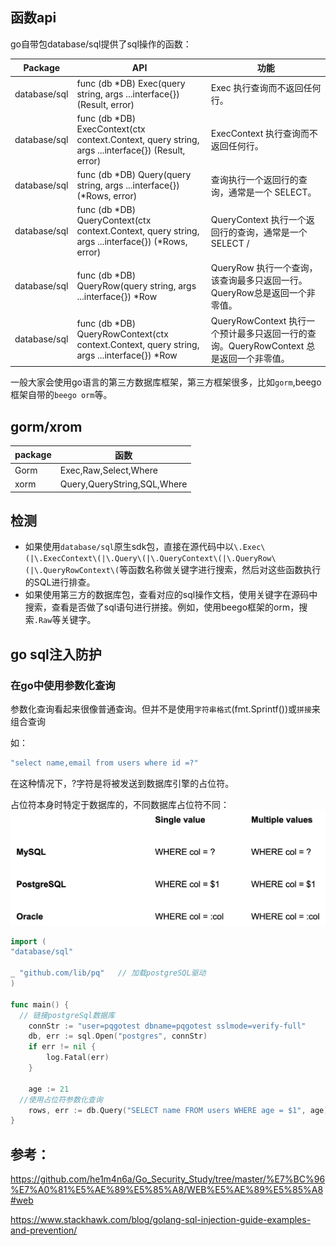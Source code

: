 ## 函数api

go自带包database/sql提供了sql操作的函数：

| Package      | API                                                          | 功能                                                         |
| ------------ | ------------------------------------------------------------ | ------------------------------------------------------------ |
| database/sql | func (db *DB) Exec(query string, args ...interface{}) (Result, error) | Exec 执行查询而不返回任何行。                                |
| database/sql | func (db *DB) ExecContext(ctx context.Context, query string, args ...interface{}) (Result, error) | ExecContext 执行查询而不返回任何行。                         |
| database/sql | func (db *DB) Query(query string, args ...interface{}) (*Rows, error) | 查询执行一个返回行的查询，通常是一个 SELECT。                |
| database/sql | func (db *DB) QueryContext(ctx context.Context, query string, args ...interface{}) (*Rows, error) | QueryContext 执行一个返回行的查询，通常是一个 SELECT /       |
| database/sql | func (db *DB) QueryRow(query string, args ...interface{}) *Row | QueryRow 执行一个查询，该查询最多只返回一行。QueryRow总是返回一个非零值。 |
| database/sql | func (db *DB) QueryRowContext(ctx context.Context, query string, args ...interface{}) *Row | QueryRowContext 执行一个预计最多只返回一行的查询。QueryRowContext 总是返回一个非零值。 |

一般大家会使用go语言的第三方数据库框架，第三方框架很多，比如`gorm`,beego框架自带的`beego orm`等。

## gorm/xrom

| package | 函数                        |
| ------- | --------------------------- |
| Gorm    | Exec,Raw,Select,Where       |
| xorm    | Query,QueryString,SQL,Where |

## 检测

- 如果使用`database/sql`原生sdk包，直接在源代码中以`\.Exec\(|\.ExecContext\(|\.Query\(|\.QueryContext\(|\.QueryRow\(|\.QueryRowContext\(`等函数名称做关键字进行搜索，然后对这些函数执行的SQL进行排查。
- 如果使用第三方的数据库包，查看对应的sql操作文档，使用关键字在源码中搜索，查看是否做了sql语句进行拼接。例如，使用beego框架的orm，搜索`.Raw`等关键字。



## go sql注入防护

### 在go中使用参数化查询

参数化查询看起来很像普通查询。但并不是使用`字符串格式`(fmt.Sprintf())或`拼接`来组合查询

如：

```go
"select name,email from users where id =?"
```

在这种情况下，?字符是将被发送到数据库引擎的占位符。

占位符本身时特定于数据库的，不同数据库占位符不同：
![Golang SQL 注入指南：示例和预防 image](sql注入/golang-sql-injection-guide-examples-and-prevention-picture-1.png)



```go
import (
"database/sql"
 
_ "github.com/lib/pq" 	// 加载postgreSQL驱动
)

func main() {
  // 链接postgreSql数据库
    connStr := "user=pqgotest dbname=pqgotest sslmode=verify-full"
    db, err := sql.Open("postgres", connStr)
    if err != nil {
        log.Fatal(err)
    }

    age := 21
  //使用占位符参数化查询
    rows, err := db.Query("SELECT name FROM users WHERE age = $1", age)
}
```



## 参考：

https://github.com/he1m4n6a/Go_Security_Study/tree/master/%E7%BC%96%E7%A0%81%E5%AE%89%E5%85%A8/WEB%E5%AE%89%E5%85%A8#web

https://www.stackhawk.com/blog/golang-sql-injection-guide-examples-and-prevention/